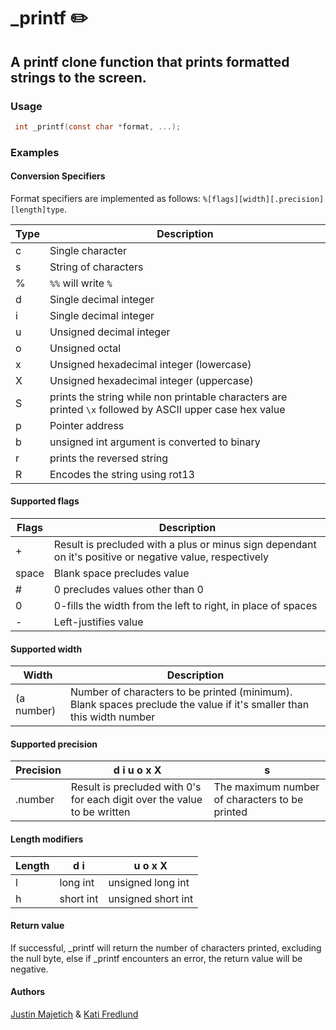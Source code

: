 # \_printf :pencil2:
## A printf clone function that prints formatted strings to the screen. 

### **Usage**
```c
 int _printf(const char *format, ...);
```
### Examples



#### Conversion Specifiers
Format specifiers are implemented as follows: `%[flags][width][.precision][length]type`.

Type | Description
-------|----------------------
c | Single character
s | String of characters
% | `%%` will write `%`
d | Single decimal integer
i | Single decimal integer
u | Unsigned decimal integer
o | Unsigned octal
x | Unsigned hexadecimal integer (lowercase)
X | Unsigned hexadecimal integer (uppercase)
S | prints the string while non printable characters are printed `\x` followed by ASCII upper case hex value
p | Pointer address
b | unsigned int argument is converted to binary
r | prints the reversed string
R | Encodes the string using rot13
#### Supported flags
Flags | Description
-------|----------------------
\+ | Result is precluded with a plus or minus sign dependant on it's positive or negative value, respectively
space | Blank space precludes value
\# | 0 precludes values other than 0
0 | 0-fills the width from the left to right, in place of spaces
\- | Left-justifies value
#### Supported width
Width | Description
-------|----------------------
(a number) | Number of characters to be printed (minimum). Blank spaces preclude the value if it's smaller than this width number

#### Supported precision
Precision | d i u o x X | s
-------|----------|----------------------
.number | Result is precluded with 0's for each digit over the value to be written | The maximum number of characters to be printed
#### Length modifiers
Length | d i | u o x X
-------|----------|----------------------
l |long int | unsigned long int
h |short int | unsigned short int

#### Return value
If successful, \_printf will return the number of characters printed, excluding the null byte, else if \_printf encounters an error, the return value will be negative.

#### Authors
[Justin Majetich](https://github.com/justinmajetich) & [Kati Fredlund](https://github.com/kfredlund)

